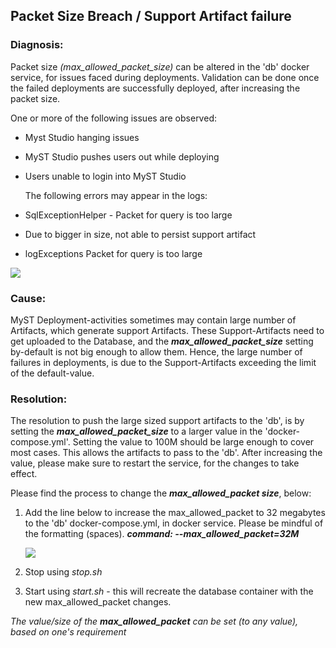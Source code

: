 ## Packet Size Breach / Support Artifact failure

### Diagnosis:

Packet size *(max_allowed_packet_size)* can be altered in the 'db' docker service, for issues faced during deployments. Validation can be done once the failed deployments are successfully deployed, after increasing the packet size.

One or more of the following issues are observed:

- Myst Studio hanging issues

- MyST Studio pushes users out while deploying

- Users unable to login into MyST Studio

  The following errors may appear in the logs:

- SqlExceptionHelper - Packet for query is too large
- Due to bigger in size, not able to persist support artifact
- logExceptions Packet for query is too large

![](C:\Users\admin\Desktop\000\sql.jpg)

### Cause:

MyST Deployment-activities sometimes may contain large number of Artifacts, which generate support Artifacts. These Support-Artifacts need to get uploaded to the Database, and the ***max_allowed_packet_size*** setting by-default is not big enough to allow them. Hence, the large number of failures in deployments, is due to the Support-Artifacts exceeding the limit of the default-value.

### Resolution:

 The resolution to push the large sized support artifacts to the 'db', is by setting the ***max_allowed_packet_size*** to a larger value in the 'docker-compose.yml'. Setting the value to 100M should be large enough to cover most cases. This allows the artifacts to pass to the 'db'. After increasing the value, please make sure to restart the service, for the changes to take effect.

Please find the process to change the ***max_allowed_packet size***, below:

1. Add the line below to increase the max_allowed_packet to 32 megabytes to the 'db' docker-compose.yml, in docker service. Please be mindful of the formatting (spaces).
   ***command: --max_allowed_packet=32M***

   ![](C:\Users\admin\Desktop\000\088.jpg)

2. Stop using *stop.sh*

3. Start using *start.sh*  -  this will recreate the database container with the new max_allowed_packet changes.



*The value/size of the **max_allowed_packet** can be set (to any value), based on one's requirement*
